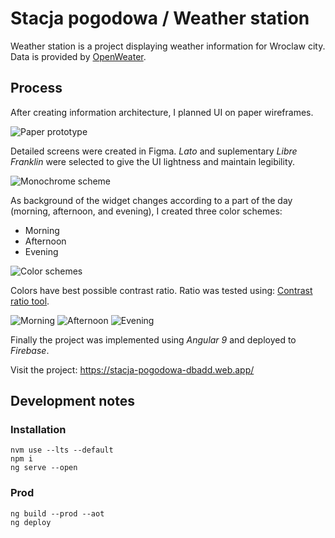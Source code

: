 # Stacja pogodowa / Weather station

Weather station is a project displaying weather information for Wroclaw city. Data is provided by [OpenWeater](http://openweathermap.org/).

## Process

After creating information architecture, I planned UI on paper wireframes.

![Paper prototype][1]

Detailed screens were created in Figma. <em>Lato</em> and suplementary <em>Libre Franklin</em> were selected to give the UI lightness and maintain legibility.

![Monochrome scheme][2]

As background of the widget changes according to a part of the day (morning, afternoon, and evening), I created three color schemes:

- Morning
- Afternoon
- Evening

![Color schemes][6]

Colors have best possible contrast ratio. Ratio was tested using: [Contrast ratio tool](https://contrast-ratio.com/).

![Morning][3]
![Afternoon][4]
![Evening][5]

Finally the project was implemented using <em>Angular 9</em> and deployed to <em>Firebase</em>.

Visit the project: https://stacja-pogodowa-dbadd.web.app/

## Development notes

### Installation

```
nvm use --lts --default
npm i
ng serve --open
```

### Prod

```
ng build --prod --aot
ng deploy
```

[1]: ./docs/paper-wireframes.jpg
[2]: ./docs/ui-001-monochrome.png
[3]: ./docs/ui-002-morning.png
[4]: ./docs/ui-003-afternoon.png
[5]: ./docs/ui-004-night.png
[6]: ./docs/colors.png
